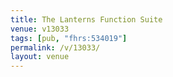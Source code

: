 ```yaml
---
title: The Lanterns Function Suite
venue: v13033
tags: [pub, "fhrs:534019"]
permalink: /v/13033/
layout: venue
---
```

